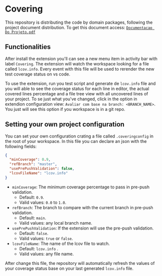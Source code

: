 # Covering

This repository is distributing the code by domain packages, following the project document distribution. To get this document access: [`Documentacao Do Projeto.pdf`](https://github.com/ICEI-PUC-Minas-PPLES-TI/plf-es-2022-1-tcci-5308100-dev-arthur-rocha-guilherme-oliveira/blob/master/Documentacao/Documentacao%20Do%20Projeto.pdf)

## Functionalities

After install the extension you'll can see a new menu item in activity bar with label `Covering`. The extension will watch the workspace looking for a file called `lcov.info`. Every event with this file will be used to rerender the new test coverage status on vs code.

To use the extension, run you test script and generate de `lcov.info` file and you will able to see the coverage status for each line in editor, the actual covered lines percentage and a file tree view with all uncovered lines of your project. To se just what you've changed, click in the option in extendion configuration view: `Avaliar com base na branch: <BRANCH_NAME>`. You just will see this option if you workspace is in a git repo.

## Setting your own project configuration

You can set your own configuration crating a file called `.coveringconfig` in the root of your workspace. In this file you can declare an json with the following fields:

```json
{
  "minCoverage": 0.9,
  "refBranch": "master",
  "usePrePushValidation": false,
  "lcovFileName": "lcov.info"
}
```

- `minCoverage`: The minimum coverage percentage to pass in pre-push validation.
  - Default: `0.9`.
  - Valid values: `0.0` to `1.0`.
- `refBranch`: The branch to compare with the current branch in pre-push validation.
  - Default: `main`.
  - Valid values: any local branch name.
- `usePrePushValidation`: If the extension will use the pre-push validation.
  - Default: `false`.
  - Valid values: `true` or `false`.
- `lcovFileName`: The name of the lcov file to watch.
  - Default: `lcov.info` .
  - Valid values: any file name.

After change this file, the repository will automatically refresh the values of your coverage status base on your last generated `lcov.info` file.
